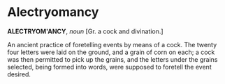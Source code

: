 # Alectryomancy

**ALECTRYOM'ANCY**, _noun_ \[Gr. a cock and divination.\]

An ancient practice of foretelling events by means of a cock. The twenty four letters were laid on the ground, and a grain of corn on each; a cock was then permitted to pick up the grains, and the letters under the grains selected, being formed into words, were supposed to foretell the event desired.